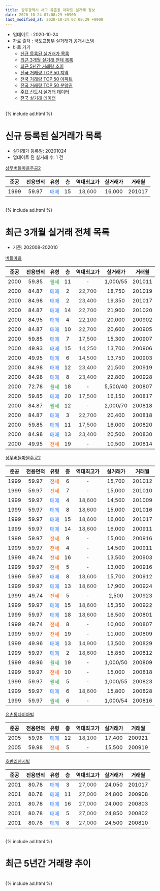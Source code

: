 ```yaml
---
title: 광주광역시 서구 유촌동 아파트 실거래 정보
date: 2020-10-24 07:08:29 +0900
last_modified_at: 2020-10-24 07:08:29 +0900
---
```


* 업데이트 : 2020-10-24
* 자료 출처 : [국토교통부 실거래가 공개시스템](http://rt.molit.go.kr)
* 바로 가기
    * [신규 등록된 실거래가 목록](#신규-등록된-실거래가-목록)
    * [최근 3개월 실거래 전체 목록](#최근-3개월-실거래-전체-목록)
    * [최근 5년간 거래량 추이](#최근-5년간-거래량-추이)
    * [전국 거래량 TOP 50 지역](https://inasie.github.io/apt-trade-info/최근-3개월-전국에서-가장-거래가-많이-발생한-지역)
    * [전국 거래량 TOP 50 아파트](https://inasie.github.io/apt-trade-info/최근-3개월-전국에서-가장-거래가-많이-발생한-아파트)
    * [전국 거래량 TOP 50 분양권](https://inasie.github.io/apt-trade-info/최근-3개월-전국에서-가장-거래가-많이-발생한-분양권)
    * [주요 신도시 실거래 데이터](https://inasie.github.io/apt-trade-info/주요-신도시)
    * [전국 실거래 데이터](https://inasie.github.io/apt-trade-info/전국)
<br>
{% include ad.html %}
<br>

# 신규 등록된 실거래가 목록
* 실거래가 등록일: 20201024
* 업데이트 된 실거래 수: 1 건


[상무버들마을주공2](https://search.naver.com/search.naver?query=%EA%B4%91%EC%A3%BC%EA%B4%91%EC%97%AD%EC%8B%9C+%EC%84%9C%EA%B5%AC+%EC%9C%A0%EC%B4%8C%EB%8F%99+%EC%83%81%EB%AC%B4%EB%B2%84%EB%93%A4%EB%A7%88%EC%9D%84%EC%A3%BC%EA%B3%B52)

|준공|전용면적|유형|층|역대최고가|실거래가|거래월|
|:---:|:---:|:---:|:---:|:---:|:---:|:---:|
|1999|59.97|<span style="color:#4285f3">매매</span>|15|<span style="color:#444444">18,600</span>|16,000|201017|


<br>
{% include ad.html %}
<br>

# 최근 3개월 실거래 전체 목록
* 기준: 202008-202010


[버들마을](https://search.naver.com/search.naver?query=%EA%B4%91%EC%A3%BC%EA%B4%91%EC%97%AD%EC%8B%9C+%EC%84%9C%EA%B5%AC+%EC%9C%A0%EC%B4%8C%EB%8F%99+%EB%B2%84%EB%93%A4%EB%A7%88%EC%9D%84)

|준공|전용면적|유형|층|역대최고가|실거래가|거래월|
|:---:|:---:|:---:|:---:|:---:|:---:|:---:|
|2000|59.85|<span style="color:#34a853">월세</span>|11|<span style="color:#444444">-</span>|1,000/55|201011|
|2000|84.87|<span style="color:#4285f3">매매</span>|2|<span style="color:#444444">22,700</span>|18,750|201019|
|2000|84.98|<span style="color:#4285f3">매매</span>|2|<span style="color:#444444">23,400</span>|19,350|201017|
|2000|84.87|<span style="color:#4285f3">매매</span>|14|<span style="color:#444444">22,700</span>|21,900|201020|
|2000|84.95|<span style="color:#4285f3">매매</span>|4|<span style="color:#444444">22,100</span>|20,000|200902|
|2000|84.87|<span style="color:#4285f3">매매</span>|10|<span style="color:#444444">22,700</span>|20,600|200905|
|2000|59.85|<span style="color:#4285f3">매매</span>|7|<span style="color:#444444">17,500</span>|15,300|200907|
|2000|49.93|<span style="color:#4285f3">매매</span>|15|<span style="color:#444444">14,250</span>|13,700|200906|
|2000|49.95|<span style="color:#4285f3">매매</span>|6|<span style="color:#444444">14,500</span>|13,750|200903|
|2000|84.98|<span style="color:#4285f3">매매</span>|12|<span style="color:#444444">23,400</span>|21,500|200919|
|2000|84.98|<span style="color:#4285f3">매매</span>|8|<span style="color:#444444">23,400</span>|22,800|200928|
|2000|72.78|<span style="color:#34a853">월세</span>|18|<span style="color:#444444">-</span>|5,500/40|200807|
|2000|59.85|<span style="color:#4285f3">매매</span>|20|<span style="color:#444444">17,500</span>|16,150|200817|
|2000|84.87|<span style="color:#34a853">월세</span>|12|<span style="color:#444444">-</span>|2,000/70|200818|
|2000|84.87|<span style="color:#4285f3">매매</span>|3|<span style="color:#444444">22,700</span>|20,400|200818|
|2000|59.85|<span style="color:#4285f3">매매</span>|11|<span style="color:#444444">17,500</span>|16,000|200820|
|2000|84.98|<span style="color:#4285f3">매매</span>|13|<span style="color:#444444">23,400</span>|20,500|200830|
|2000|49.95|<span style="color:#ff5a00">전세</span>|19|<span style="color:#444444">-</span>|10,500|200814|

[상무버들마을주공2](https://search.naver.com/search.naver?query=%EA%B4%91%EC%A3%BC%EA%B4%91%EC%97%AD%EC%8B%9C+%EC%84%9C%EA%B5%AC+%EC%9C%A0%EC%B4%8C%EB%8F%99+%EC%83%81%EB%AC%B4%EB%B2%84%EB%93%A4%EB%A7%88%EC%9D%84%EC%A3%BC%EA%B3%B52)

|준공|전용면적|유형|층|역대최고가|실거래가|거래월|
|:---:|:---:|:---:|:---:|:---:|:---:|:---:|
|1999|59.97|<span style="color:#ff5a00">전세</span>|6|<span style="color:#444444">-</span>|15,700|201012|
|1999|59.97|<span style="color:#ff5a00">전세</span>|7|<span style="color:#444444">-</span>|15,000|201010|
|1999|59.97|<span style="color:#4285f3">매매</span>|4|<span style="color:#444444">18,600</span>|14,500|201009|
|1999|59.97|<span style="color:#4285f3">매매</span>|8|<span style="color:#444444">18,600</span>|15,000|201016|
|1999|59.97|<span style="color:#4285f3">매매</span>|15|<span style="color:#444444">18,600</span>|16,000|201017|
|1999|59.97|<span style="color:#4285f3">매매</span>|14|<span style="color:#444444">18,600</span>|16,000|200911|
|1999|59.97|<span style="color:#ff5a00">전세</span>|9|<span style="color:#444444">-</span>|15,000|200916|
|1999|59.97|<span style="color:#ff5a00">전세</span>|4|<span style="color:#444444">-</span>|14,500|200911|
|1999|49.74|<span style="color:#ff5a00">전세</span>|16|<span style="color:#444444">-</span>|13,500|200903|
|1999|59.97|<span style="color:#ff5a00">전세</span>|5|<span style="color:#444444">-</span>|13,000|200916|
|1999|59.97|<span style="color:#4285f3">매매</span>|8|<span style="color:#444444">18,600</span>|15,700|200912|
|1999|59.97|<span style="color:#4285f3">매매</span>|13|<span style="color:#444444">18,600</span>|17,900|200924|
|1999|49.74|<span style="color:#ff5a00">전세</span>|5|<span style="color:#444444">-</span>|2,500|200923|
|1999|59.97|<span style="color:#4285f3">매매</span>|15|<span style="color:#444444">18,600</span>|15,350|200922|
|1999|59.97|<span style="color:#4285f3">매매</span>|18|<span style="color:#444444">18,600</span>|16,500|200801|
|1999|49.74|<span style="color:#ff5a00">전세</span>|8|<span style="color:#444444">-</span>|10,000|200807|
|1999|59.97|<span style="color:#ff5a00">전세</span>|19|<span style="color:#444444">-</span>|11,000|200809|
|1999|49.96|<span style="color:#4285f3">매매</span>|13|<span style="color:#444444">14,900</span>|13,500|200829|
|1999|59.97|<span style="color:#4285f3">매매</span>|2|<span style="color:#444444">18,600</span>|15,850|200812|
|1999|49.96|<span style="color:#34a853">월세</span>|19|<span style="color:#444444">-</span>|1,000/50|200809|
|1999|59.97|<span style="color:#ff5a00">전세</span>|10|<span style="color:#444444">-</span>|15,000|200818|
|1999|59.97|<span style="color:#34a853">월세</span>|5|<span style="color:#444444">-</span>|1,000/55|200823|
|1999|59.97|<span style="color:#4285f3">매매</span>|6|<span style="color:#444444">18,600</span>|15,800|200828|
|1999|59.97|<span style="color:#34a853">월세</span>|6|<span style="color:#444444">-</span>|1,000/54|200816|


<script async src="//pagead2.googlesyndication.com/pagead/js/adsbygoogle.js"></script>
<!-- 기본 -->
<ins class="adsbygoogle"
     style="display:block"
     data-ad-client="ca-pub-2446590836940007"
     data-ad-slot="1659523306"
     data-ad-format="auto"
     data-full-width-responsive="true"></ins>
<script>
(adsbygoogle = window.adsbygoogle || []).push({});
</script>


[유촌동다이아빌](https://search.naver.com/search.naver?query=%EA%B4%91%EC%A3%BC%EA%B4%91%EC%97%AD%EC%8B%9C+%EC%84%9C%EA%B5%AC+%EC%9C%A0%EC%B4%8C%EB%8F%99+%EC%9C%A0%EC%B4%8C%EB%8F%99%EB%8B%A4%EC%9D%B4%EC%95%84%EB%B9%8C)

|준공|전용면적|유형|층|역대최고가|실거래가|거래월|
|:---:|:---:|:---:|:---:|:---:|:---:|:---:|
|2005|59.98|<span style="color:#4285f3">매매</span>|12|<span style="color:#444444">18,100</span>|17,400|200921|
|2005|59.98|<span style="color:#ff5a00">전세</span>|5|<span style="color:#444444">-</span>|15,500|200919|

[호반리젠시빌](https://search.naver.com/search.naver?query=%EA%B4%91%EC%A3%BC%EA%B4%91%EC%97%AD%EC%8B%9C+%EC%84%9C%EA%B5%AC+%EC%9C%A0%EC%B4%8C%EB%8F%99+%ED%98%B8%EB%B0%98%EB%A6%AC%EC%A0%A0%EC%8B%9C%EB%B9%8C)

|준공|전용면적|유형|층|역대최고가|실거래가|거래월|
|:---:|:---:|:---:|:---:|:---:|:---:|:---:|
|2001|80.78|<span style="color:#4285f3">매매</span>|3|<span style="color:#444444">27,000</span>|24,050|201017|
|2001|80.78|<span style="color:#4285f3">매매</span>|11|<span style="color:#444444">27,000</span>|24,800|200908|
|2001|80.78|<span style="color:#4285f3">매매</span>|16|<span style="color:#444444">27,000</span>|24,000|200803|
|2001|80.78|<span style="color:#4285f3">매매</span>|5|<span style="color:#444444">27,000</span>|24,850|200802|
|2001|80.78|<span style="color:#4285f3">매매</span>|8|<span style="color:#444444">27,000</span>|24,500|200810|


<br>
{% include ad.html %}
<br>

# 최근 5년간 거래량 추이


<div style="width:100%;">
    <canvas id="deal_progress" height="200"></canvas>
</div>

<script>
new Chart(document.getElementById("deal_progress"), {
    type: 'line',
    data: {
        labels: ['201510','201511','201512','201601','201602','201603','201604','201605','201606','201607','201608','201609','201610','201611','201612','201701','201702','201703','201704','201705','201706','201707','201708','201709','201710','201711','201712','201801','201802','201803','201804','201805','201806','201807','201808','201809','201810','201811','201812','201901','201902','201903','201904','201905','201906','201907','201908','201909','201910','201911','201912','202001','202002','202003','202004','202005','202006','202007','202008','202009','202010'],
        datasets: [{
            label: '매매',
            pointRadius: 1,
            data: [22, 14, 15, 9, 11, 10, 15, 12, 21, 17, 16, 19, 26, 15, 13, 10, 13, 9, 12, 22, 23, 11, 13, 19, 17, 19, 14, 15, 15, 27, 19, 18, 19, 12, 24, 34, 32, 16, 19, 14, 7, 6, 5, 8, 10, 14, 3, 10, 17, 16, 14, 16, 24, 24, 20, 9, 18, 21, 11, 13, 7],
            borderColor: "rgba(255, 201, 14, 1)",
            backgroundColor: "rgba(255, 201, 14, 0.5)",
            fill: false,
            lineTension: 0
        },{
            label: '전월세',
            pointRadius: 1,
            data: [11, 12, 9, 6, 7, 11, 6, 12, 9, 7, 9, 8, 8, 7, 5, 11, 9, 8, 9, 5, 8, 8, 9, 8, 9, 6, 2, 10, 7, 6, 8, 7, 6, 6, 13, 5, 10, 7, 13, 10, 8, 8, 12, 5, 8, 3, 3, 8, 5, 10, 3, 9, 9, 7, 7, 3, 10, 5, 9, 6, 3],
            borderColor: "rgba(0, 141, 185, 1)",
            backgroundColor: "rgba(0, 141, 185, 0.5)",
            fill: false,
            lineTension: 0
        }
        ]
    },
    options: {
        responsive: true,
        title: {
            display: false
        },
        tooltips: {
            mode: 'index',
            intersect: false
        },
        hover: {
            mode: 'nearest',
            intersect: true
        },
        scales: {
            xAxes: [{
                display: true,
                scaleLabel: {
                    display: true,
                    labelString: '년/월'
                }
            }],
            yAxes: [{
                display: true,
                ticks: {
                    suggestedMin: 0,
                },
                scaleLabel: {
                    display: true,
                    labelString: '실거래 수'
                }
            }]
        }
    }
});

</script>


<br>
{% include ad.html %}
<br>

